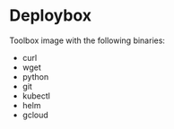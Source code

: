 # Deploybox

Toolbox image with the following binaries:

- curl
- wget
- python
- git
- kubectl
- helm
- gcloud